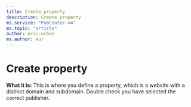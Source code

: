 ```yaml
---
title: Create property
description: Create property
ms.service: "PubCenter-v4"
ms.topic: "article"
author: eric-urban
ms.author: eur
---
```


# Create property

**What it is:**  This is where you define a property, which is a website with a distinct domain and subdomain. Double check you have selected the correct publisher.


